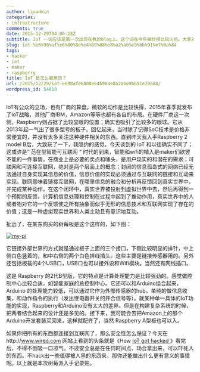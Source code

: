 ```yaml
---
author: liuadmin
categories:
- infrastructure
comments: true
date: 2015-12-29T04:06:28Z
subtitle: IoT 一词应该是第一次出现在我的blog上。这个词在今年被炒得比较火热。大家对它的定位和理解不同，有的说这个是10年前的新闻，有的说这就是物联网，有的说这是链接万事万物，总之众说纷纭。
slug: iot-%e6%98%af%e6%80%8e%e4%b9%88%e8%a2%ab%e9%bb%91%e7%9a%84
tags:
- hacker
- iot
- maker
- raspberry
title: IoT 是怎么被黑的？
url: /2015/12/29/iot-e698afe6808ee4b988e8a2abe9bb91e79a84/
wordpress_id: 54010
---
```


IoT有公众的立场，也有厂商的算盘。微软的动作是比较快得，2015年春季就发布了IoT战略，其他厂商IBM，Amazon等等也都有各自的布局。在硬件厂商这一次侧，Raspberry则占据了比较显眼的位置；确实也吸引了比较多的眼球。它从2013年起一气出了很多型号的板子。回忆起来，当时除了记得SoC技术是价格非常便宜的，并没有太多关注这种硬件相关的东西。直到昨天我入手Raspberry 2 model B后，大致玩了一下，我隐约的感觉，今天谈到的 IoT 和以往确实不同了；这或许是” 范在型智能可互联网 “ 时代的到来，智能和wifi的植入是maker们欲罢不能的一件事情，在商业上是必要的卖点和噱头，是用户现实的和潜在的需求；可联网和可连接互联网，绝对是两个层面上的概念；封闭的信息孤岛式的网络已经无法通过自身实现其信息的价值，信息价值的实现必须通过与互联网的链接和互动来实现。联网意味着链接互联网，在哪里信息的融合和分析再反馈回到真实世界中，并完成某种动作，在这个闭环中，真实世界被投射到虚拟世界中去，然后再得到一个预期的反馈，计算机信息处理和控制在过程中起到了推动作用，真实世界中的人或者物对它的一个反馈使之所有抽象而似乎无形的信息技术和互联网实现了存在的价值；这是一种虚拟现实世界和人类主动且有意识地互动。

扯远了，在某东购买的树莓板是这个这样的，如下图：

[![my-pi](http://7bv9gn.com1.z0.glb.clouddn.com/wp-content/uploads/2015/12/my-pi.jpg)](https://en.wikipedia.org/wiki/Raspberry_Pi)

它链接外部世界的方式就是通过板子上面的三个接口，下侧比较明显的排针，中上侧白色竖着的，和中右侧的两个白色排线插头。这些主要是链接传感器用的。另外还包括板载的4个USB口，USB口也可以接外设和Wifi模块。当然还有网线插口。

这是 Raspberry 的2代B型版，它的特点是计算处理能力是比较强劲的。感觉做控制中心比较合适，如智能家庭的总控制中心。它还可以和Arduino组合起来，Arduino 的处理能力较低，可以通过它作为外部传感器的hub，单纯的做信息收集，和动作指令的执行（发出继电器开关的开合信号等）。就某种单一具体的IoT功能的实现，Raspberry和Arduino没有太大的差异。但是在构建复杂系统的时候，把两者结合起来的设计还是多见的。接下来，我可能会去把Amazon上的那个Arduino开发套装买回来，这样就配齐了，当然 Raspberry A型板也可以入。

如果你把所有的东西都连接到互联网了，那么安全性怎么保证？今天在http://www.wired.com 网站上看到的头条就是《How [IoT got hacked ](http://www.wired.com/2015/12/2015-the-year-the-internet-of-things-got-hacked/)》看完后，不得不倒吸一口凉气。不过安全总是在任何时间点、场合拿出来，可以吓死人的东西。不hack出一些值得被人黑的东西来，那你还能做出什么更有意义的事情呢。以上就是本次树莓派入手记录贴。
